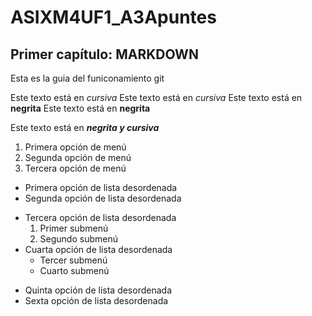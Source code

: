 # ASIXM4UF1_A3Apuntes

## Primer capítulo: MARKDOWN

Esta es la guia del funiconamiento git

Este texto está en *cursiva*
Este texto está en _cursiva_
Este texto está en **negrita**
Este texto está en __negrita__

Este texto está en __*negrita y cursiva*__

1. Primera opción de menú
2. Segunda opción de menú
3. Tercera opción de menú

* Primera opción de lista desordenada
* Segunda opción de lista desordenada
- Tercera opción de lista desordenada
    1. Primer submenú
    2. Segundo submenú
- Cuarta opción de lista desordenada
    * Tercer submenú
    * Cuarto submenú
+ Quinta opción de lista desordenada
+ Sexta opción de lista desordenada

